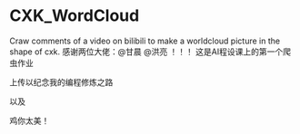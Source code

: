 # CXK_WordCloud
Craw comments of a video on bilibili to make a worldcloud picture in the shape of cxk.
感谢两位大佬：@甘晨 @洪亮 ！！！
这是AI程设课上的第一个爬虫作业 

上传以纪念我的编程修炼之路 

以及 

鸡你太美！
